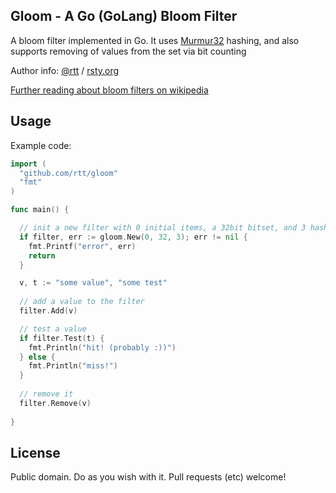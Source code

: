 Gloom - A Go (GoLang) Bloom Filter
-----

A bloom filter implemented in Go. It uses [Murmur32](http://en.wikipedia.org/wiki/MurmurHash) hashing, and also supports removing of values from the set via bit counting

Author info: [@rtt](http://twitter.com/rtt) / [rsty.org](http://rsty.org)

[Further reading about bloom filters on wikipedia](http://en.wikipedia.org/wiki/Bloom_filter)

Usage
-----

Example code:

````Go
import (
  "github.com/rtt/gloom"
  "fmt"
)

func main() {

  // init a new filter with 0 initial items, a 32bit bitset, and 3 hash functions
  if filter, err := gloom.New(0, 32, 3); err != nil {
    fmt.Printf("error", err)
    return
  }

  v, t := "some value", "some test"
  
  // add a value to the filter
  filter.Add(v)

  // test a value
  if filter.Test(t) {
    fmt.Println("hit! (probably :))")
  } else {
    fmt.Println("miss!")
  }
  
  // remove it
  filter.Remove(v)
  
}

````


License
-----

Public domain. Do as you wish with it. Pull requests (etc) welcome!


